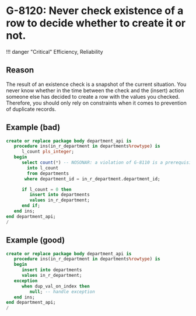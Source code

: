 # G-8120: Never check existence of a row to decide whether to create it or not.

!!! danger "Critical"
    Efficiency, Reliability

## Reason

The result of an existence check is a snapshot of the current situation. You never know whether in the time between the check and the (insert) action someone else has decided to create a row with the values you checked. Therefore, you should only rely on constraints when it comes to prevention of duplicate records.

## Example (bad)

``` sql hl_lines="10 11"
create or replace package body department_api is
   procedure ins(in_r_department in departments%rowtype) is
      l_count pls_integer;
   begin
      select count(*) -- NOSONAR: a violation of G-8110 is a prerequisite for G-8120
        into l_count
        from departments
       where department_id = in_r_department.department_id;

      if l_count = 0 then
         insert into departments
         values in_r_department;
      end if;
   end ins;
end department_api;
/
```

## Example (good)

``` sql hl_lines="4 7"
create or replace package body department_api is
   procedure ins(in_r_department in departments%rowtype) is
   begin
      insert into departments
      values in_r_department;
   exception
      when dup_val_on_index then
         null; -- handle exception
   end ins;
end department_api;
/
```